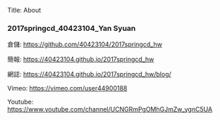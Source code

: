 Title: About

<h3>2017springcd_40423104_Yan Syuan</h3>
<p>倉儲: <a href="https://github.com/40423104/2017springcd_hw">https://github.com/40423104/2017springcd_hw</a></p>
<p>簡報: <a href="https://40423104.github.io/2017springcd_hw">https://40423104.github.io/2017springcd_hw</a></p>
<p>網誌: <a href="https://40423104.github.io/2017springcd_hw/blog/">https://40423104.github.io/2017springcd_hw/blog/</a></p>
<p>Vimeo: <a href="https://vimeo.com/user44900188">https://vimeo.com/user44900188</a></p>
<p>Youtube: <a href="https://www.youtube.com/channel/UCNGRmPgOMhGJmZw_ygnC5UA">https://www.youtube.com/channel/UCNGRmPgOMhGJmZw_ygnC5UA</a></p>
